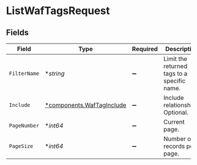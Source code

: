 # ListWafTagsRequest


## Fields

| Field                                                             | Type                                                              | Required                                                          | Description                                                       | Example                                                           |
| ----------------------------------------------------------------- | ----------------------------------------------------------------- | ----------------------------------------------------------------- | ----------------------------------------------------------------- | ----------------------------------------------------------------- |
| `FilterName`                                                      | **string*                                                         | :heavy_minus_sign:                                                | Limit the returned tags to a specific name.                       |                                                                   |
| `Include`                                                         | [*components.WafTagInclude](../../models/shared/waftaginclude.md) | :heavy_minus_sign:                                                | Include relationships. Optional.                                  | waf_rules                                                         |
| `PageNumber`                                                      | **int64*                                                          | :heavy_minus_sign:                                                | Current page.                                                     | 1                                                                 |
| `PageSize`                                                        | **int64*                                                          | :heavy_minus_sign:                                                | Number of records per page.                                       | 20                                                                |